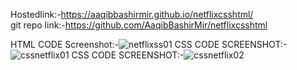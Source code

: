 Hostedlink:-https://aaqibbashirmir.github.io/netflixcsshtml/<br>
git repo link:-https://github.com/AaqibBashirMir/netflixcsshtml

HTML CODE Screenshot:-![netflixss01](https://github.com/AaqibBashirMir/netflixcsshtml/assets/35392012/87ea21e3-a019-444c-898c-4da9a4a0eacb)
CSS CODE SCREENSHOT:-![cssnetflix01](https://github.com/AaqibBashirMir/netflixcsshtml/assets/35392012/47a3373e-52e2-4d24-be50-a3dca927874f)
CSS CODE SCREENSHOT:-![cssnetflix02](https://github.com/AaqibBashirMir/netflixcsshtml/assets/35392012/2f829665-a756-4214-8c60-1c7036046819)


